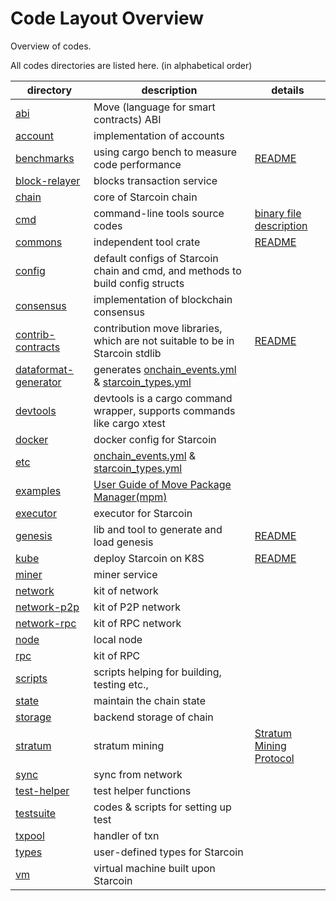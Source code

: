 Code Layout Overview
===

Overview of codes.

All codes directories are listed here. (in alphabetical order)

| directory                                    | description                                                                                             | details                                                       |
|----------------------------------------------|---------------------------------------------------------------------------------------------------------|---------------------------------------------------------------|
| [abi](abi)                                   | Move (language for smart contracts) ABI                                                                 |                                                               |
| [account](account)                           | implementation of accounts                                                                              |                                                               |
| [benchmarks](benchmarks)                     | using cargo bench to measure code performance                                                           | [README](benchmarks/README.md)                                |
| [block-relayer](block-relayer)               | blocks transaction service                                                                              |                                                               |
| [chain](chain)                               | core of Starcoin chain                                                                                  |                                                               |
| [cmd](cmd)                                   | command-line tools source codes                                                                         | [binary file description](README.md#binary-file-description)  |
| [commons](commons)                           | independent tool crate                                                                                  | [README](commons/README.md)                                   |
| [config](config)                             | default configs of Starcoin chain and cmd, and methods to build config structs                          |                                                               |
| [consensus](consensus)                       | implementation of blockchain consensus                                                                  |                                                               |
| [contrib-contracts](contrib-contracts)       | contribution move libraries, which are not suitable to be in Starcoin stdlib                            | [README](contrib-contracts/README.md)                         |
| [dataformat-generator](dataformat-generator) | generates [onchain_events.yml](stc/onchain_events.yml) & [starcoin_types.yml](etc/starcoin_types.yml)   |                                                               |
| [devtools](devtools)                         | devtools is a cargo command wrapper, supports commands like cargo xtest                                 |                                                               |
| [docker](docker)                             | docker config for Starcoin                                                                              |                                                               |
| [etc](etc)                                   | [onchain_events.yml](stc/onchain_events.yml) & [starcoin_types.yml](etc/starcoin_types.yml)             |                                                               |
| [examples](examples)                         | [User Guide of Move Package Manager(mpm)](https://github.com/starcoinorg/guide-to-move-package-manager) |                                                               |
| [executor](executor)                         | executor for Starcoin                                                                                   |                                                               |
| [genesis](genesis)                           | lib and tool to generate and load genesis                                                               | [README](genesis/README.md)                                   |
| [kube](kube)                                 | deploy Starcoin on K8S                                                                                  | [README](kube/README.md)                                      |
| [miner](miner)                               | miner service                                                                                           |                                                               |
| [network](network)                           | kit of network                                                                                          |                                                               |
| [network-p2p](network-p2p)                   | kit of P2P network                                                                                      |                                                               |
| [network-rpc](network-rpc)                   | kit of RPC network                                                                                      |                                                               |
| [node](node)                                 | local node                                                                                              |                                                               |
| [rpc](rpc)                                   | kit of RPC                                                                                              |                                                               |
| [scripts](scripts)                           | scripts helping for building, testing etc.,                                                             |                                                               |
| [state](state)                               | maintain the chain state                                                                                |                                                               |
| [storage](storage)                           | backend storage of chain                                                                                |                                                               |
| [stratum](stratum)                           | stratum mining                                                                                          | [Stratum Mining Protocol](stratum/stratum_mining_protocol.md) |
| [sync](sync)                                 | sync from network                                                                                       |                                                               |
| [test-helper](test-helper)                   | test helper functions                                                                                   |                                                               |
| [testsuite](testsuite)                       | codes & scripts for setting up test                                                                     |                                                               |
| [txpool](txpool)                             | handler of txn                                                                                          |                                                               |
| [types](types)                               | user-defined types for Starcoin                                                                         |                                                               |
| [vm](vm)                                     | virtual machine built upon Starcoin                                                                     |                                                               |
